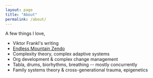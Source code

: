 ```yaml
---
layout: page
title: "About"
permalink: /about/
---
```


A few things I love,

- Viktor Frankl's writing
- [Endless Mountain Zendo](http://www.endlessmountainzendo.org)
- Complexity theory, complex adaptive systems
- Org development & complex change management
- Tabla, drums, biorhythms, breathing -- mostly concurrently
- Family systems theory & cross-generational trauma, epigenetics
